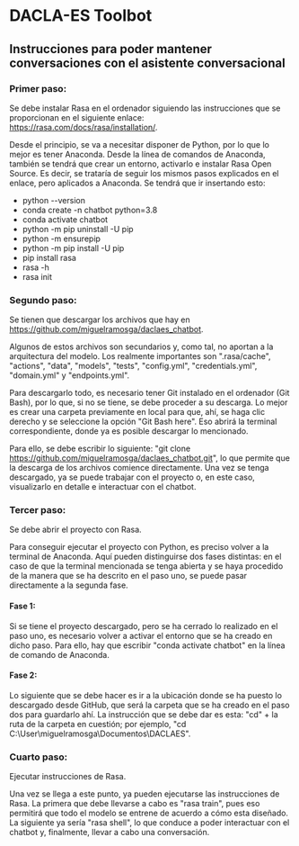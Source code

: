 # DACLA-ES Toolbot
## Instrucciones para poder mantener conversaciones con el asistente conversacional
### Primer paso: 

Se debe instalar Rasa en el ordenador siguiendo las instrucciones que se proporcionan en el siguiente enlace: https://rasa.com/docs/rasa/installation/.

Desde el principio, se va a necesitar disponer de Python, por lo que lo mejor es tener Anaconda. Desde la línea de comandos de Anaconda, también se tendrá que crear un entorno, activarlo e instalar Rasa Open Source. Es decir, se trataría de seguir los mismos pasos explicados en el enlace, pero aplicados a Anaconda. Se tendrá que ir insertando esto: 
  - python --version 
  - conda create -n chatbot python=3.8
  - conda activate chatbot
  - python -m pip uninstall -U pip
  - python -m ensurepip
  - python -m pip install -U pip
  - pip install rasa
  - rasa -h
  - rasa init


### Segundo paso:

Se tienen que descargar los archivos que hay en https://github.com/miguelramosga/daclaes_chatbot.

Algunos de estos archivos son secundarios y, como tal, no aportan a la arquitectura del modelo. Los realmente importantes son ".rasa/cache", "actions", "data", "models", "tests", "config.yml", "credentials.yml", "domain.yml" y "endpoints.yml". 

Para descargarlo todo, es necesario tener Git instalado en el ordenador (Git Bash), por lo que, si no se tiene, se debe proceder a su descarga. Lo mejor es crear una carpeta previamente en local para que, ahí, se haga clic derecho y se seleccione la opción "Git Bash here". Eso abrirá la terminal correspondiente, donde ya es posible descargar lo mencionado. 

Para ello, se debe escribir lo siguiente: "git clone https://github.com/miguelramosga/daclaes_chatbot.git", lo que permite que la descarga de los archivos comience directamente. Una vez se tenga descargado, ya se puede trabajar con el proyecto o, en este caso, visualizarlo en detalle e interactuar con el chatbot. 


### Tercer paso: 

Se debe abrir el proyecto con Rasa. 

Para conseguir ejecutar el proyecto con Python, es preciso volver a la terminal de Anaconda. Aquí pueden distinguirse dos fases distintas: en el caso de que la terminal mencionada se tenga abierta y se haya procedido de la manera que se ha descrito en el paso uno, se puede pasar directamente a la segunda fase. 

#### Fase 1: 
Si se tiene el proyecto descargado, pero se ha cerrado lo realizado en el paso uno, es necesario volver a activar el entorno que se ha creado en dicho paso. Para ello, hay que escribir "conda activate chatbot" en la línea de comando de Anaconda. 

#### Fase 2: 
Lo siguiente que se debe hacer es ir a la ubicación donde se ha puesto lo descargado desde GitHub, que será la carpeta que se ha creado en el paso dos para guardarlo ahí. La instrucción que se debe dar es esta: "cd" + la ruta de la carpeta en cuestión; por ejemplo, "cd C:\User\miguelramosga\Documentos\DACLAES". 

### Cuarto paso:

Ejecutar instrucciones de Rasa. 

Una vez se llega a este punto, ya pueden ejecutarse las instrucciones de Rasa. La primera que debe llevarse a cabo es "rasa train", pues eso permitirá que todo el modelo se entrene de acuerdo a cómo esta diseñado. La siguiente ya sería "rasa shell", lo que conduce a poder interactuar con el chatbot y, finalmente, llevar a cabo una conversación. 


